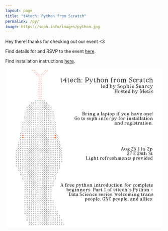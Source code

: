 ```yaml
---
layout: page
title: "t4tech: Python from Scratch"
permalink: /py/
image: https://soph.info/images/python.jpg
---
```


Hey there! thanks for checking out our event <3

Find details for and RSVP to the event [here](https://www.meetup.com/Metis-New-York-Data-Science/events/253876232/).

Find installation instructions [here](https://github.com/sophiaray/t4tech_python_plus_data_science/blob/master/install.md).

![](/images/python.jpg)
